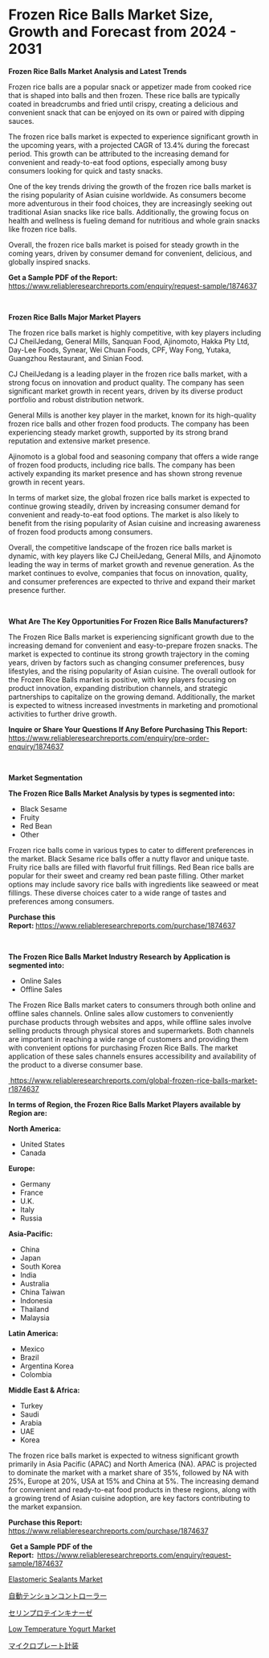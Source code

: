 <p><h1>Frozen Rice Balls Market Size, Growth and Forecast from 2024 - 2031</h1></p><p><strong>Frozen Rice Balls Market Analysis and Latest Trends</strong></p>
<p><p>Frozen rice balls are a popular snack or appetizer made from cooked rice that is shaped into balls and then frozen. These rice balls are typically coated in breadcrumbs and fried until crispy, creating a delicious and convenient snack that can be enjoyed on its own or paired with dipping sauces.</p><p>The frozen rice balls market is expected to experience significant growth in the upcoming years, with a projected CAGR of 13.4% during the forecast period. This growth can be attributed to the increasing demand for convenient and ready-to-eat food options, especially among busy consumers looking for quick and tasty snacks.</p><p>One of the key trends driving the growth of the frozen rice balls market is the rising popularity of Asian cuisine worldwide. As consumers become more adventurous in their food choices, they are increasingly seeking out traditional Asian snacks like rice balls. Additionally, the growing focus on health and wellness is fueling demand for nutritious and whole grain snacks like frozen rice balls.</p><p>Overall, the frozen rice balls market is poised for steady growth in the coming years, driven by consumer demand for convenient, delicious, and globally inspired snacks.</p></p>
<p><strong>Get a Sample PDF of the Report:&nbsp;</strong> <a href="https://www.reliableresearchreports.com/enquiry/request-sample/1874637">https://www.reliableresearchreports.com/enquiry/request-sample/1874637</a></p>
<p>&nbsp;</p>
<p><strong>Frozen Rice Balls Major Market Players</strong></p>
<p><p>The frozen rice balls market is highly competitive, with key players including CJ CheilJedang, General Mills, Sanquan Food, Ajinomoto, Hakka Pty Ltd, Day-Lee Foods, Synear, Wei Chuan Foods, CPF, Way Fong, Yutaka, Guangzhou Restaurant, and Sinian Food.</p><p>CJ CheilJedang is a leading player in the frozen rice balls market, with a strong focus on innovation and product quality. The company has seen significant market growth in recent years, driven by its diverse product portfolio and robust distribution network.</p><p>General Mills is another key player in the market, known for its high-quality frozen rice balls and other frozen food products. The company has been experiencing steady market growth, supported by its strong brand reputation and extensive market presence.</p><p>Ajinomoto is a global food and seasoning company that offers a wide range of frozen food products, including rice balls. The company has been actively expanding its market presence and has shown strong revenue growth in recent years.</p><p>In terms of market size, the global frozen rice balls market is expected to continue growing steadily, driven by increasing consumer demand for convenient and ready-to-eat food options. The market is also likely to benefit from the rising popularity of Asian cuisine and increasing awareness of frozen food products among consumers.</p><p>Overall, the competitive landscape of the frozen rice balls market is dynamic, with key players like CJ CheilJedang, General Mills, and Ajinomoto leading the way in terms of market growth and revenue generation. As the market continues to evolve, companies that focus on innovation, quality, and consumer preferences are expected to thrive and expand their market presence further.</p></p>
<p>&nbsp;</p>
<p><strong>What Are The Key Opportunities For Frozen Rice Balls Manufacturers?</strong></p>
<p><p>The Frozen Rice Balls market is experiencing significant growth due to the increasing demand for convenient and easy-to-prepare frozen snacks. The market is expected to continue its strong growth trajectory in the coming years, driven by factors such as changing consumer preferences, busy lifestyles, and the rising popularity of Asian cuisine. The overall outlook for the Frozen Rice Balls market is positive, with key players focusing on product innovation, expanding distribution channels, and strategic partnerships to capitalize on the growing demand. Additionally, the market is expected to witness increased investments in marketing and promotional activities to further drive growth.</p></p>
<p><strong>Inquire or Share Your Questions If Any Before Purchasing This Report:</strong> <a href="https://www.reliableresearchreports.com/enquiry/pre-order-enquiry/1874637">https://www.reliableresearchreports.com/enquiry/pre-order-enquiry/1874637</a></p>
<p>&nbsp;</p>
<p><strong>Market Segmentation</strong></p>
<p><strong>The Frozen Rice Balls Market Analysis by types is segmented into:</strong></p>
<p><ul><li>Black Sesame</li><li>Fruity</li><li>Red Bean</li><li>Other</li></ul></p>
<p><p>Frozen rice balls come in various types to cater to different preferences in the market. Black Sesame rice balls offer a nutty flavor and unique taste. Fruity rice balls are filled with flavorful fruit fillings. Red Bean rice balls are popular for their sweet and creamy red bean paste filling. Other market options may include savory rice balls with ingredients like seaweed or meat fillings. These diverse choices cater to a wide range of tastes and preferences among consumers.</p></p>
<p><strong>Purchase this Report:&nbsp;</strong><a href="https://www.reliableresearchreports.com/purchase/1874637">https://www.reliableresearchreports.com/purchase/1874637</a></p>
<p>&nbsp;</p>
<p><strong>The Frozen Rice Balls Market Industry Research by Application is segmented into:</strong></p>
<p><ul><li>Online Sales</li><li>Offline Sales</li></ul></p>
<p><p>The Frozen Rice Balls market caters to consumers through both online and offline sales channels. Online sales allow customers to conveniently purchase products through websites and apps, while offline sales involve selling products through physical stores and supermarkets. Both channels are important in reaching a wide range of customers and providing them with convenient options for purchasing Frozen Rice Balls. The market application of these sales channels ensures accessibility and availability of the product to a diverse consumer base.</p></p>
<p><a href="https://www.reliableresearchreports.com/global-frozen-rice-balls-market-r1874637">&nbsp;https://www.reliableresearchreports.com/global-frozen-rice-balls-market-r1874637</a></p>
<p><strong>In terms of Region, the Frozen Rice Balls Market Players available by Region are:</strong></p>
<p>
    <p> <strong> North America: </strong>
        <ul>
            <li>United States</li>
            <li>Canada</li>
        </ul>
        </p> 
    <p> <strong> Europe: </strong>
        <ul>
            <li>Germany</li>
            <li>France</li>
            <li>U.K.</li>
            <li>Italy</li>
            <li>Russia</li>
        </ul>
        </p> 
    <p> <strong> Asia-Pacific: </strong>
        <ul>
            <li>China</li>
            <li>Japan</li>
            <li>South Korea</li>
            <li>India</li>
            <li>Australia</li>
            <li>China Taiwan</li>
            <li>Indonesia</li>
            <li>Thailand</li>
            <li>Malaysia</li>
        </ul>
        </p> 
    <p> <strong> Latin America: </strong>
        <ul>
            <li>Mexico</li>
            <li>Brazil</li>
            <li>Argentina Korea</li>
            <li>Colombia</li>
        </ul>
        </p> 
    <p> <strong> Middle East & Africa: </strong>
        <ul>
            <li>Turkey</li>
            <li>Saudi</li>
            <li>Arabia</li>
            <li>UAE</li>
            <li>Korea</li>
        </ul>
    </p>
    </p>
<p><p>The frozen rice balls market is expected to witness significant growth primarily in Asia Pacific (APAC) and North America (NA). APAC is projected to dominate the market with a market share of 35%, followed by NA with 25%, Europe at 20%, USA at 15% and China at 5%. The increasing demand for convenient and ready-to-eat food products in these regions, along with a growing trend of Asian cuisine adoption, are key factors contributing to the market expansion.</p></p>
<p><strong>Purchase this Report: </strong><a href="https://www.reliableresearchreports.com/purchase/1874637">https://www.reliableresearchreports.com/purchase/1874637</a></p>
<p>&nbsp;<strong>Get a Sample PDF of the Report:&nbsp;&nbsp;</strong><a href="https://www.reliableresearchreports.com/enquiry/request-sample/1874637">https://www.reliableresearchreports.com/enquiry/request-sample/1874637</a></p>
<p><strong></strong></p>
<p><p><a href="https://issuu.com/reportprime-2/docs/elastomeric-sealants-market-size-2030.pptx">Elastomeric Sealants Market</a></p><p><a href="https://github.com/EstaSprer20231/Market-Research-Report-List-1/blob/main/981794219033.md">自動テンションコントローラー</a></p><p><a href="https://medium.com/@brendancole1992/%E3%82%BB%E3%83%AA%E3%83%B3%E8%9B%8B%E7%99%BD%E3%82%AD%E3%83%8A%E3%83%BC%E3%82%BC%E5%B8%82%E5%A0%B4%E3%81%AE%E3%83%88%E3%83%AC%E3%83%B3%E3%83%89%E3%81%A8%E5%B8%82%E5%A0%B4%E5%88%86%E6%9E%90%E3%81%AF-2024%E5%B9%B4%E3%81%8B%E3%82%892031%E5%B9%B4%E3%81%BE%E3%81%A7%E3%81%AE%E4%BA%88%E6%B8%AC%E3%81%95%E3%82%8C%E3%81%A6%E3%81%84%E3%81%BE%E3%81%99-51b62bde332f">セリンプロテインキナーゼ</a></p><p><a href="https://github.com/Angelnienowdseej3e45z3p8c/Market-Research-Report-List-1/blob/main/low-temperature-yogurt-market.md">Low Temperature Yogurt Market</a></p><p><a href="https://medium.com/@kaiyohnson76845/%E3%83%9E%E3%82%A4%E3%82%AF%E3%83%AD%E3%83%97%E3%83%AC%E3%83%BC%E3%83%88%E6%A9%9F%E5%99%A8%E5%B8%82%E5%A0%B4%E3%81%AE%E3%82%B7%E3%82%A7%E3%82%A2%E3%81%AE%E9%80%B2%E5%8C%96%E3%81%A8%E5%B8%82%E5%A0%B4%E6%88%90%E9%95%B7%E3%81%AE%E3%83%88%E3%83%AC%E3%83%B3%E3%83%892024%E5%B9%B4%E3%81%8B%E3%82%892031%E5%B9%B4%E3%81%BE%E3%81%A7-01d59762d8f7">マイクロプレート計装</a></p></p>